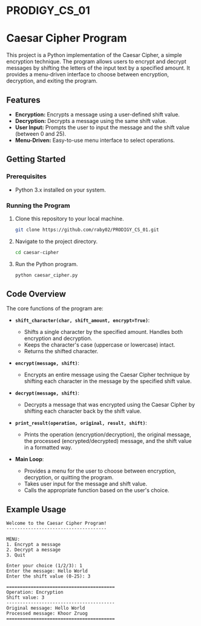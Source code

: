 # PRODIGY_CS_01
# Caesar Cipher Program

This project is a Python implementation of the Caesar Cipher, a simple encryption technique. The program allows users to encrypt and decrypt messages by shifting the letters of the input text by a specified amount. It provides a menu-driven interface to choose between encryption, decryption, and exiting the program.

## Features

- **Encryption:** Encrypts a message using a user-defined shift value.
- **Decryption:** Decrypts a message using the same shift value.
- **User Input:** Prompts the user to input the message and the shift value (between 0 and 25).
- **Menu-Driven:** Easy-to-use menu interface to select operations.

## Getting Started

### Prerequisites

- Python 3.x installed on your system.

### Running the Program

1. Clone this repository to your local machine.
    ```bash
    git clone https://github.com/raby02/PRODIGY_CS_01.git
    ```
2. Navigate to the project directory.
    ```bash
    cd caesar-cipher
    ```
3. Run the Python program.
    ```bash
    python caesar_cipher.py
    ```

## Code Overview

The core functions of the program are:

- **`shift_character(char, shift_amount, encrypt=True)`**:
  - Shifts a single character by the specified amount. Handles both encryption and decryption.
  - Keeps the character's case (uppercase or lowercase) intact.
  - Returns the shifted character.

- **`encrypt(message, shift)`**:
  - Encrypts an entire message using the Caesar Cipher technique by shifting each character in the message by the specified shift value.

- **`decrypt(message, shift)`**:
  - Decrypts a message that was encrypted using the Caesar Cipher by shifting each character back by the shift value.

- **`print_result(operation, original, result, shift)`**:
  - Prints the operation (encryption/decryption), the original message, the processed (encrypted/decrypted) message, and the shift value in a formatted way.

- **Main Loop**:
  - Provides a menu for the user to choose between encryption, decryption, or quitting the program.
  - Takes user input for the message and shift value.
  - Calls the appropriate function based on the user's choice.

## Example Usage

```plaintext
Welcome to the Caesar Cipher Program!
-------------------------------------

MENU:
1. Encrypt a message
2. Decrypt a message
3. Quit

Enter your choice (1/2/3): 1
Enter the message: Hello World
Enter the shift value (0-25): 3

========================================
Operation: Encryption
Shift value: 3
----------------------------------------
Original message: Hello World
Processed message: Khoor Zruog
========================================
